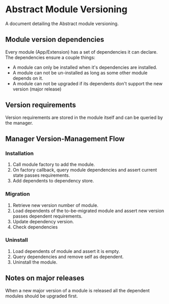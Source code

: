 # Abstract Module Versioning

A document detailing the Abstract module versioning.

## Module version dependencies

Every module (App/Extension) has a set of dependencies it can declare. The dependencies ensure a couple things:

- A module can only be installed when it's dependencies are installed.
- A module can not be un-installed as long as some other module depends on it.
- A module can not be upgraded if its dependents don't support the new version (major release)

## Version requirements

Version requirements are stored in the module itself and can be queried by the manager.

## Manager Version-Management Flow

### Installation

1. Call module factory to add the module.
2. On factory callback, query module dependencies and assert current state passes requirements.
3. Add dependents to dependency store.

### Migration

1. Retrieve new version number of module.
2. Load dependents of the to-be-migrated module and assert new version passes dependent requirements.
3. Update dependency version.
4. Check dependencies

### Uninstall

1. Load dependents of module and assert it is empty.
2. Query dependencies and remove self as dependent.
3. Uninstall the module.

## Notes on major releases

When a new major version of a module is released all the dependent modules should be upgraded first.